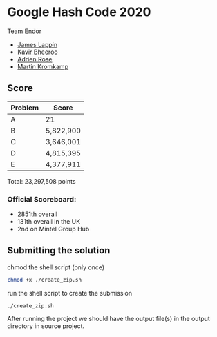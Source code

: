 # Google Hash Code 2020

Team Endor

- [James Lappin](https://github.com/James-Lappin)
- [Kavir Bheeroo](https://github.com/kavir-bheeroo)
- [Adrien Rose](https://github.com/adrienrose)
- [Martin Kromkamp](https://github.com/mkromkamp)

## Score

| Problem | Score |
|---|---|
| A | 21 |
| B | 5,822,900 |
| C | 3,646,001 |
| D | 4,815,395 |
| E | 4,377,911 |

Total:  23,297,508 points

### Official Scoreboard:

- 2851th overall
- 131th overall in the UK
- 2nd on Mintel Group Hub

## Submitting the solution

chmod the shell script (only once)
``` bash
chmod +x ./create_zip.sh
```

run the shell script to create the submission
```
./create_zip.sh
```

After running the project we should have the output file(s) in the output directory in source project.
